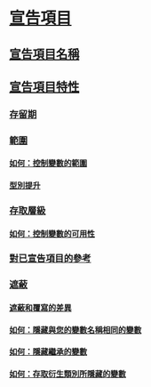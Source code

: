 # [宣告項目](index.md)
## [宣告項目名稱](declared-element-names.md)
## [宣告項目特性](declared-element-characteristics.md)
### [存留期](lifetime.md)
### [範圍](scope.md)
#### [如何：控制變數的範圍](how-to-control-the-scope-of-a-variable.md)
#### [型別提升](type-promotion.md)
### [存取層級](access-levels.md)
#### [如何：控制變數的可用性](how-to-control-the-availability-of-a-variable.md)
### [對已宣告項目的參考](references-to-declared-elements.md)
### [遮蔽](shadowing.md)
#### [遮蔽和覆寫的差異](differences-between-shadowing-and-overriding.md)
#### [如何：隱藏與您的變數名稱相同的變數](how-to-hide-a-variable-with-the-same-name-as-your-variable.md)
#### [如何：隱藏繼承的變數](how-to-hide-an-inherited-variable.md)
#### [如何：存取衍生類別所隱藏的變數](how-to-access-a-variable-hidden-by-a-derived-class.md)